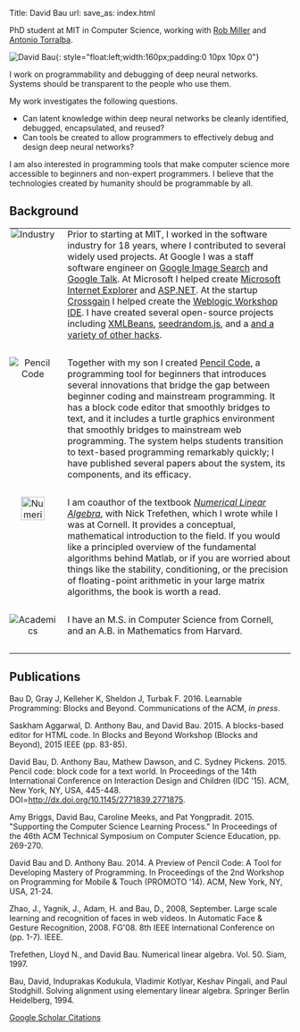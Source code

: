 Title: David Bau
url:
save_as: index.html

<style>
/* Fix bullets. From http://stackoverflow.com/a/11904121/265298 */
.body ul {
    list-style: outside disc;
    margin-left: 2em;
}
.body ul li {
    position: relative;
    left: 2em;
    padding-right: 2em;    
}
.projects td {
    vertical-align: top;
    padding: 0 0 30px 0;
}
.projects td:nth-child(1) {
    width: 84px;
    text-align: center;
    padding: 0 20px 30px 0;
}
.projects td p {
    padding-top: 12px;
}
</style>

PhD student at MIT in Computer Science, working with
[Rob Miller](http://people.csail.mit.edu/rcm/) and
[Antonio Torralba](http://web.mit.edu/torralba/www/).

![David Bau](img/davidbau.jpg){: style="float:left;width:160px;padding:0 10px 10px 0"}

I work on programmability and debugging of deep neural networks.
Systems should be transparent to the people who use them.

My work investigates the following questions.

* Can latent knowledge within deep neural networks be cleanly identified,
  debugged, encapsulated, and reused?
* Can tools be created to allow programmers to effectively debug and design
  deep neural networks?

I am also interested in programming tools that make computer science
more accessible to beginners and non-expert programmers. I believe
that the technologies created by humanity should be programmable by all.

## Background

<table class="projects">
<tr>
<td>
<img alt="Industry" src="img/industry.png">
</td>
<td>
Prior to starting at MIT, I worked in the software industry for 18 years,
where I contributed to several widely used projects.  At Google I was
a staff software engineer on
<a href="https://www.google.com/search?tbm=isch&q=bieber+haircut">Google Image Search</a>
and <a href="https://hangouts.google.com/">Google Talk</a>.
At Microsoft I helped create
<a href="https://en.wikipedia.org/wiki/Internet_Explorer_4">Microsoft Internet Explorer</a>
and <a href="https://en.wikipedia.org/wiki/ASP.NET">ASP.NET</a>.
At the startup
<a href="https://en.wikipedia.org/wiki/Crossgain">Crossgain</a>
I helped create the
<a href="http://docs.oracle.com/cd/E13214_01/wli/docs81/overview/1intro.html">Weblogic Workshop IDE</a>.
I have created several open-source projects including
<a href="https://en.wikipedia.org/wiki/XMLBeans">XMLBeans</a>,
<a href="https://github.com/davidbau/seedrandom">seedrandom.js</a>,
and a <a href="http://davidbau.com/about/hacks.html">and a variety of other hacks</a>.
</td>
</tr>
<tr>
<td>
<img alt="Pencil Code" src="img/dpencil-128.png">
</td>
<td>
Together with my son I created
<a href="http://pencilcode.net/">Pencil Code</a>, a programming
tool for beginners that introduces several innovations that
bridge the gap between beginner coding and mainstream programming.
It has a block code editor that smoothly bridges to text, and it
includes a turtle graphics environment that smoothly bridges to
mainstream web programming.  The system helps students transition
to text-based programming remarkably quickly; I have published
several papers about the system, its components, and its efficacy.
</td>
</tr>
<tr>
<td style="max-width: 64px">
<img alt="Numerical Linear Algebra" src="img/nlabook.jpg" width="42">
</td>
<td>
I am coauthor of the textbook
<a href="http://www.amazon.com/Numerical-Linear-Algebra-Lloyd-Trefethen/dp/0898713617"><em>Numerical Linear Algebra</em></a>,
with Nick Trefethen, which I wrote while I was at Cornell.
It provides a conceptual, mathematical introduction to
the field. If you would like a principled overview of the
fundamental algorithms behind Matlab, or if you are worried about
things like the stability, conditioning, or the precision of
floating-point arithmetic in your large matrix algorithms,
the book is worth a read.
</td>
</tr>
<tr>
<td>
<img alt="Academics" src="img/gradhat.png">
</td>
<td>
I have an M.S. in Computer Science
from Cornell, and an A.B. in Mathematics from Harvard.
</td>
</tr>
</table>

## Publications

Bau D, Gray J, Kelleher K, Sheldon J, Turbak F. 2016. Learnable Programming: Blocks and Beyond. Communications of the ACM, <em>in press</em>.

Saskham Aggarwal, D. Anthony Bau, and David Bau. 2015. A blocks-based editor for HTML code. In Blocks and Beyond Workshop (Blocks and Beyond), 2015 IEEE (pp. 83-85).

David Bau, D. Anthony Bau, Mathew Dawson, and C. Sydney Pickens. 2015. Pencil code: block code for a text world. In Proceedings of the 14th International Conference on Interaction Design and Children (IDC '15). ACM, New York, NY, USA, 445-448. DOI=http://dx.doi.org/10.1145/2771839.2771875.

Amy Briggs, David Bau, Caroline Meeks, and Pat Yongpradit. 2015. "Supporting the Computer Science Learning Process." In Proceedings of the 46th ACM Technical Symposium on Computer Science Education, pp. 269-270.

David Bau and D. Anthony Bau. 2014. A Preview of Pencil Code: A Tool for Developing Mastery of Programming. In Proceedings of the 2nd Workshop on Programming for Mobile & Touch (PROMOTO '14). ACM, New York, NY, USA, 21-24.

Zhao, J., Yagnik, J., Adam, H. and Bau, D., 2008, September. Large scale learning and recognition of faces in web videos. In Automatic Face & Gesture Recognition, 2008. FG'08. 8th IEEE International Conference on (pp. 1-7). IEEE.

Trefethen, Lloyd N., and David Bau. Numerical linear algebra. Vol. 50. Siam, 1997.

Bau, David, Induprakas Kodukula, Vladimir Kotlyar, Keshav Pingali, and Paul Stodghill. Solving alignment using elementary linear algebra. Springer Berlin Heidelberg, 1994.

<a href="https://scholar.google.com/citations?hl=en&user=CYI6cKgAAAAJ">Google Scholar Citations</a>
